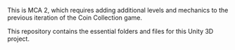 This is MCA 2, which requires adding additional levels and mechanics to the previous iteration of the Coin Collection game.

This repository contains the essential folders and files for this Unity 3D project.
